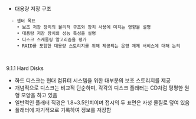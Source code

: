 - 대용량 저장 구조

```
  - 챕터 목표 
    • 보조 저장 장치의 물리적 구조와 장치 사용에 미치는 영향을 설명
    • 대용량 저장 장치의 성능 특성을 설명
    • 디스크 스케줄링 알고리즘을 평가
    • RAID를 포함한 대용량 스토리지를 위해 제공되는 운영 체제 서비스에 대해 논의
```

<br>

9.1.1 Hard Disks
- 하드 디스크는 현대 컴퓨터 시스템을 위한 대부분의 보조 스토리지를 제공
- 개념적으로 디스크는 비교적 단순하며, 각각의 디스크 플래터는 CD처럼 평평한 원형 모양을 하고 있음
- 일반적인 플래터 직경은 1.8~3.5인치이며 접시의 두 표면은 자성 물질로 덮여 있음
- 플래터에 자기적으로 기록하여 정보를 저장함

























